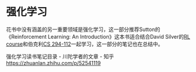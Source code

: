 # 强化学习



花书中没有涵盖的另一重要领域是强化学习，这一部分推荐Sutton的《Reinforcement Learning: An Introduction》这本书适合结合David Silver的[RL course](http://www0.cs.ucl.ac.uk/staff/D.Silver/web/Teaching.html)和伯克利[CS 294-112](http://rail.eecs.berkeley.edu/deeprlcourse/)一起学习，这一部分的笔记也在总结中。

  

强化学习读书笔记目录 - 川陀学者的文章 - 知乎
https://zhuanlan.zhihu.com/p/52541119




















